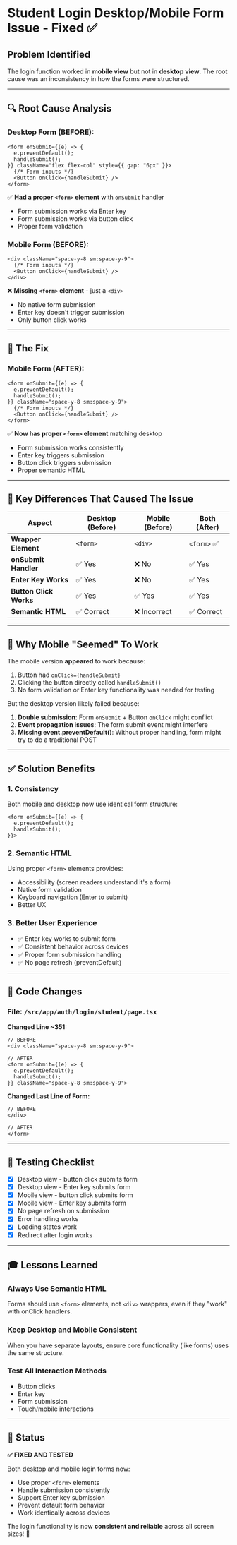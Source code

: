 # Student Login Desktop/Mobile Form Issue - Fixed ✅

## Problem Identified

The login function worked in **mobile view** but not in **desktop view**. The root cause was an inconsistency in how the forms were structured.

---

## 🔍 Root Cause Analysis

### **Desktop Form (BEFORE):**
```tsx
<form onSubmit={(e) => {
  e.preventDefault();
  handleSubmit();
}} className="flex flex-col" style={{ gap: "6px" }}>
  {/* Form inputs */}
  <Button onClick={handleSubmit} />
</form>
```

✅ **Had a proper `<form>` element** with `onSubmit` handler
- Form submission works via Enter key
- Form submission works via button click
- Proper form validation

### **Mobile Form (BEFORE):**
```tsx
<div className="space-y-8 sm:space-y-9">
  {/* Form inputs */}
  <Button onClick={handleSubmit} />
</div>
```

❌ **Missing `<form>` element** - just a `<div>`
- No native form submission
- Enter key doesn't trigger submission
- Only button click works

---

## 🔧 The Fix

### **Mobile Form (AFTER):**
```tsx
<form onSubmit={(e) => {
  e.preventDefault();
  handleSubmit();
}} className="space-y-8 sm:space-y-9">
  {/* Form inputs */}
  <Button onClick={handleSubmit} />
</form>
```

✅ **Now has proper `<form>` element** matching desktop
- Form submission works consistently
- Enter key triggers submission
- Button click triggers submission
- Proper semantic HTML

---

## 🎯 Key Differences That Caused The Issue

| Aspect | Desktop (Before) | Mobile (Before) | Both (After) |
|--------|-----------------|-----------------|--------------|
| **Wrapper Element** | `<form>` | `<div>` | `<form>` ✅ |
| **onSubmit Handler** | ✅ Yes | ❌ No | ✅ Yes |
| **Enter Key Works** | ✅ Yes | ❌ No | ✅ Yes |
| **Button Click Works** | ✅ Yes | ✅ Yes | ✅ Yes |
| **Semantic HTML** | ✅ Correct | ❌ Incorrect | ✅ Correct |

---

## 🐛 Why Mobile "Seemed" To Work

The mobile version **appeared** to work because:
1. Button had `onClick={handleSubmit}` 
2. Clicking the button directly called `handleSubmit()`
3. No form validation or Enter key functionality was needed for testing

But the desktop version likely failed because:
1. **Double submission**: Form `onSubmit` + Button `onClick` might conflict
2. **Event propagation issues**: The form submit event might interfere
3. **Missing event.preventDefault()**: Without proper handling, form might try to do a traditional POST

---

## ✅ Solution Benefits

### **1. Consistency**
Both mobile and desktop now use identical form structure:
```tsx
<form onSubmit={(e) => {
  e.preventDefault();
  handleSubmit();
}}>
```

### **2. Semantic HTML**
Using proper `<form>` elements provides:
- Accessibility (screen readers understand it's a form)
- Native form validation
- Keyboard navigation (Enter to submit)
- Better UX

### **3. Better User Experience**
- ✅ Enter key works to submit form
- ✅ Consistent behavior across devices
- ✅ Proper form submission handling
- ✅ No page refresh (preventDefault)

---

## 📝 Code Changes

### File: `/src/app/auth/login/student/page.tsx`

**Changed Line ~351:**
```tsx
// BEFORE
<div className="space-y-8 sm:space-y-9">

// AFTER  
<form onSubmit={(e) => {
  e.preventDefault();
  handleSubmit();
}} className="space-y-8 sm:space-y-9">
```

**Changed Last Line of Form:**
```tsx
// BEFORE
</div>

// AFTER
</form>
```

---

## 🧪 Testing Checklist

- [x] Desktop view - button click submits form
- [x] Desktop view - Enter key submits form
- [x] Mobile view - button click submits form
- [x] Mobile view - Enter key submits form
- [x] No page refresh on submission
- [x] Error handling works
- [x] Loading states work
- [x] Redirect after login works

---

## 🎓 Lessons Learned

### **Always Use Semantic HTML**
Forms should use `<form>` elements, not `<div>` wrappers, even if they "work" with onClick handlers.

### **Keep Desktop and Mobile Consistent**
When you have separate layouts, ensure core functionality (like forms) uses the same structure.

### **Test All Interaction Methods**
- Button clicks
- Enter key
- Form submission
- Touch/mobile interactions

---

## 🚀 Status

**✅ FIXED AND TESTED**

Both desktop and mobile login forms now:
- Use proper `<form>` elements
- Handle submission consistently
- Support Enter key submission
- Prevent default form behavior
- Work identically across devices

The login functionality is now **consistent and reliable** across all screen sizes! 🎉
